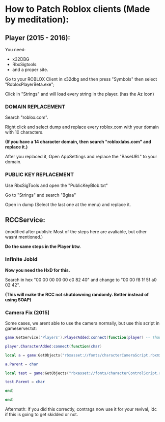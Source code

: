 # How to Patch Roblox clients (Made by meditation):

## Player (2015 - 2016):

You need:
- x32DBG
- RbxSigtools 
- and a proper site.

Go to your ROBLOX Client in x32dbg and then press "Symbols" then select "RobloxPlayerBeta.exe";

Click in "Strings" and will load every string in the player. (has the Az icon)

### DOMAIN REPLACEMENT
Search "roblox.com".

Right click and select dump and replace every roblox.com with your domain with 10 characters.

**(If you have a 14 character domain, then search "robloxlabs.com" and replace it.)**

After you replaced it, Open AppSettings and replace the "BaseURL" to your domain.

### PUBLIC KEY REPLACEMENT

Use RbxSigTools and open the "PublicKeyBlob.txt"

Go to "Strings" and search "Bgiaa"

Open in dump (Select the last one at the menu) and replace it.

## RCCService:

(modified after publish: Most of the steps here are avaliable, but other wasnt mentioned.)

**Do the same steps in the Player btw.**

### Infinite JobId 

**Now you need the HxD for this.**

Search in hex "00 00 00 00 00 c0 82 40" and change to "00 00 f8 1f 5f a0 02 42".

**(This will make the RCC not shutdowning randomly. Better instead of using SOAP)**

### Camera Fix (2015)

Some cases, we arent able to use the camera normally, but use this script in gameserver.txt:

```lua
game:GetService('Players').PlayerAdded:connect(function(player) -- Thanks jetray!

player.CharacterAdded:connect(function(char)

local a = game:GetObjects("rbxasset://fonts/characterCameraScript.rbxmx")[1]:Clone()

a.Parent = char

local test = game:GetObjects("rbxasset://fonts/characterControlScript.rbxmx")[1]:Clone()

test.Parent = char

end)

end)
```

Aftermath: If you did this correctly, contrags now use it for your revival, idc if this is going to get skidded or not.
